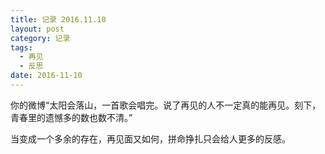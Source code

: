 ```yaml
---
title: 记录 2016.11.10
layout: post
category: 记录
tags:
  - 再见
  - 反思
date: 2016-11-10
---
```


你的微博“太阳会落山，一首歌会唱完。说了再见的人不一定真的能再见。刻下，青春里的遗憾多的数也数不清。”

当变成一个多余的存在，再见面又如何，拼命挣扎只会给人更多的反感。
